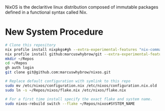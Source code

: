 NixOS is the declaritive linux distribution composed of immutable packages defined in a functional syntax called Nix.

# New System Procedure

```bash
# Clone this repository 
nix profile install nixpkgs#gh --extra-experimental-features "nix-command flakes"
nix profile install github:marcuswhybrow/git --extra-experimental-features "nix-command flakes"
mkdir ~/Repos
cd ~/Repos
gh auth login
git clone git@github.com:marcuswhybrow/nixos.git

# Replace default configuration with symlink to this repo
sudo mv /etc/nixos/configuration.nix /etc/nixos/configuration.nix.old
sudo ln -s ~/Repos/nixos/flake.nix /etc/nixos/flake.nix

# For a first time install specify the exact flake and system name.
sudo nixos-rebuild switch --flake ~/Repos/nixos#SYSTEM_NAME

```
